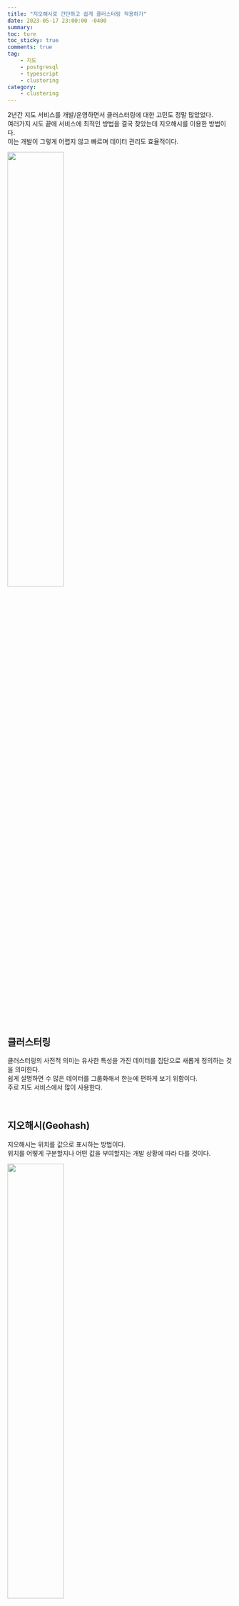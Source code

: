 ```yaml
---
title: "지오해시로 간단하고 쉽게 클러스터링 적용하기"
date: 2023-05-17 23:00:00 -0400
summary:
toc: ture
toc_sticky: true
comments: true
tag:
    - 지도
    - postgresql
    - typescript
    - clustering
category:
    - clustering
---
```


2년간 지도 서비스를 개발/운영하면서 클러스터링에 대한 고민도 정말 많았었다. <br>
여러가지 시도 끝에 서비스에 최적인 방법을 결국 찾았는데 지오해시를 이용한 방법이다. <br>
이는 개발이 그렇게 어렵지 않고 빠르며 데이터 관리도 효율적이다.

<img src="https://github.com/Sik-Kim/Sik-Kim.github.io/assets/63498876/111c9a45-8955-4eda-bbd4-41bf3efadc8e" width="50%" height="50%">

<br>

## 클러스터링

클러스터링의 사전적 의미는 유사한 특성을 가진 데이터를 집단으로 새롭게 정의하는 것을 의미한다. <br>
쉽게 설명하면 수 많은 데이터를 그룹화해서 한눈에 편하게 보기 위함이다. <br>
주로 지도 서비스에서 많이 사용한다.

<br>

## 지오해시(Geohash)

지오해시는 위치를 값으로 표시하는 방법이다. <br>
위치를 어떻게 구분할지나 어떤 값을 부여할지는 개발 상황에 따라 다를 것이다.

<img src="https://github.com/Sik-Kim/Sik-Kim.github.io/assets/63498876/c2a7edc4-0010-4be9-a7f1-6b2499e116ab" width="50%" height="50%">

 <br>

## 4등분 지오해시(Geohash)

딱히 이름을 어떻게 지어야할지 모르겠어서 4등분 지오해시라고 명했다. <br>
내가 적용한 방법이 지도를 계속해서 4등분으로 쪼개는 방법이다.

1 아래 전국 지도를 보면 정사각형을 4등분으로 쪼개면 4개의 면이 만들어지고 각 면에 0~3을 붙인다. (4등분을 1번 하면 지오해시 값은 1자리가 된다.) <br>
나눠진 정사각형을 한번 더 4등분으로 나눈다. (4등분을 총 2번 했고 이제 지오해시 값은 2자리가 된다.) <br>

즉 4등분을 한번씩 할 때마다 지오해시값이 1자리씩 증가하게 된다. <br>
난 이런식으로 전국에 4등분을 총 15번해서 15자리의 지오해시 값을 만들었다. <br>

<img src="https://github.com/Sik-Kim/Sik-Kim.github.io/assets/63498876/7cb429d3-51b6-443f-b8fd-4fe1c0fbac6a" width="50%" height="50%">

 <br>

## 좌표를 지오해시 값으로 치환하기

좌표 데이터가 있다면 지오해시 값으로 치환해주면 된다. <br>
내가 개발중인 오픈닥터 서비스에는 10만개 이상의 의원 좌표가 있는데 모두 지오해시 값으로 치환하여 db에 저장했다.

의원 좌표와 정사각형의 가운데 위치를 비교하며 0~3 값을 주면되고 이걸 15번 반복하면 된다. 함수 코드는 아래와 같다. <br>

시간도 오래 걸리지 않았는데 10만개 돌리는데 1분 이내로 됐던 것 같다.

```typescript
function generateGeohash(lat: number, lng: number): string {
    let x1 = 124.43994112;
    let x2 = 132.17495859;
    let y1 = 31.99775289;
    let y2 = 39.73277036;

    let midY = (y1 + y2) / 2;
    let midX = (x1 + x2) / 2;

    let markerId = "";
    let i = 0;
    while (i < 15) {
        let unit = "";
        if (lat <= midY) {
            unit = "0";
            y2 = midY;
        } else {
            unit = "1";
            y1 = midY;
        }

        if (lng <= midX) {
            unit += "0";
            x2 = midX;
        } else {
            unit += "1";
            x1 = midX;
        }
        midY = (y1 + y2) / 2;
        midX = (x1 + x2) / 2;

        markerId += parseInt(unit, 2).toString();

        i += 1;
    }

    return markerId;
}
```

<br>

## 지도 축척에 따른 클러스터링

지도는 축척(레벨)에 따라 클러스터링으로 묶이는 범위도 달라진다. <br>
이때도 지오해시 값을 이용해서 클러스터링을 할 수 있다.
지오해시 값이 15자리라면 15개 레벨마다의 위치 값을 표시 할 수 있다.

예를 들어 2개의 의원의 지오해시 값이 "012301230123012"과 "012301230123013"라고 보자.

지도를 가장 축소한 레벨 1일 때 2개 의원의 지오해시 값은 "0"이다. <br>
레벨2의 "01" <br>
레벨3의 "012" <br>
.... <br>
마지막으로 지도를 가장 확대된 레벨15는 "012301230123012", "012301230123013"이다.

즉, 두 의원은 레벨1~14에서는 같은 지오해시 값이라 같은 클러스터링으로 묶이지만 <br>
15번째 레벨에서는 지오해시 값이 다르므로 함께 클러스터링되지 않는다.

 <br>

## 결론

지오해시 값 하나만 있으면 모든 레벨별로 적용할 수 있는 꽤나 괜찮은 클러스터링을 구현할 수 있다. <br>
단 지오해시 값의 자리수라던지 어떤식으로 등분을 할 것인지는 서비스 특징에 따라 고민해볼 필요가 있을 것 같다. 끗!<br>
